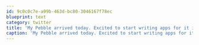 ```yaml
---
id: 9c0c0c7e-a99b-463d-bc80-3046167f78ec
blueprint: text
category: twitter
title: 'My Pebble arrived today. Excited to start writing apps for it instagram.com/p/cfdgAWEg-0/'
caption: 'My Pebble arrived today. Excited to start writing apps for it <a href="http://instagram.com/p/cfdgAWEg-0/" title="http://instagram.com/p/cfdgAWEg-0/" class="link link_untco">instagram.com/p/cfdgAWEg-0/</a>'
---
```

